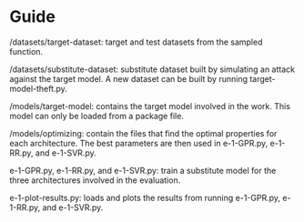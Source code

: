 # Guide

/datasets/target-dataset: target and test datasets from the sampled function.

/datasets/substitute-dataset: substitute dataset built by simulating an attack against the target model. A new dataset can be built by running target-model-theft.py.

/models/target-model: contains the target model involved in the work. This model can only be loaded from a package file.

/models/optimizing: contain the files that find the optimal properties for each architecture. The best parameters are then used in e-1-GPR.py, e-1-RR.py, and e-1-SVR.py.

e-1-GPR.py, e-1-RR.py, and e-1-SVR.py: train a substitute model for the three architectures involved in the evaluation. 

e-1-plot-results.py: loads and plots the results from running e-1-GPR.py, e-1-RR.py, and e-1-SVR.py.
